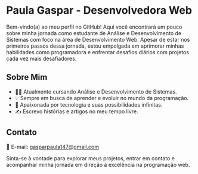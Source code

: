 # Paula Gaspar - Desenvolvedora Web

Bem-vindo(a) ao meu perfil no GitHub! Aqui você encontrará um pouco sobre minha jornada como estudante de Análise e Desenvolvimento de Sistemas com foco na área de Desenvolvimento Web. Apesar de estar nos primeiros passos dessa jornada, estou empolgada em aprimorar minhas habilidades como programadora e enfrentar desafios diários com projetos cada vez mais desafiadores.

## Sobre Mim

- 👩‍🎓 Atualmente cursando Análise e Desenvolvimento de Sistemas.
- 💡 Sempre em busca de aprender e evoluir no mundo da programação.
- 🌱 Apaixonada por tecnologia e suas possibilidades infinitas.
- ✍️ Escrevo histórias e artigos no meu tempo livre.

## Contato

📧 E-mail: gasparpaula147@gmail.com

Sinta-se à vontade para explorar meus projetos, entrar em contato e acompanhar minha jornada em direção à excelência na programação web.

